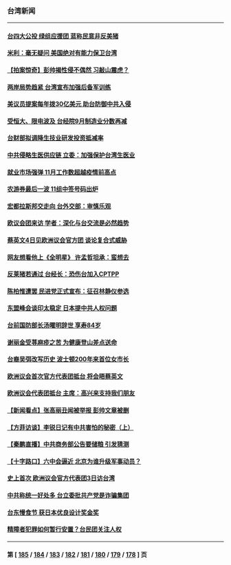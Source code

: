 ### 台湾新闻
---
#### [台四大公投 绿组应援团  蓝称民意非反美猪](../../pages/ncid1349361/n13350421.md) 
#### [米利：毫无疑问 美国绝对有能力保卫台湾](../../pages/ncid1349361/n13351193.md) 
#### [【拍案惊奇】彭帅揭性侵不偶然 习敲山震虎？](../../pages/ncid1349361/n13350792.md) 
#### [两岸局势趋紧 台湾宣布加强后备军训练](../../pages/ncid1349361/n13351078.md) 
#### [美议员提案每年拨30亿美元 助台防御中共入侵](../../pages/ncid1349361/n13350460.md) 
#### [受恒大、限电波及 台经院9月制造业分数再减](../../pages/ncid1349361/n13350695.md) 
#### [台财部拟调降生技业研发投资抵减率](../../pages/ncid1349361/n13350701.md) 
#### [中共侵略生医供应链 立委：加强保护台湾生医业](../../pages/ncid1349361/n13350693.md) 
#### [就业市场强弹 11月工作数超越疫情前高点](../../pages/ncid1349361/n13350709.md) 
#### [农游券最后一波 11组中签号码出炉](../../pages/ncid1349361/n13350714.md) 
#### [宏都拉斯邦交走向 台外交部：审慎乐观](../../pages/ncid1349361/n13350704.md) 
#### [欧议会团来访 学者：深化与台交流是必然趋势](../../pages/ncid1349361/n13350292.md) 
#### [蔡英文4日见欧洲议会官方团 谈论复合式威胁](../../pages/ncid1349361/n13350639.md) 
#### [网友想看他上《全明星》 许孟哲坦承：蛮想去](../../pages/ncid1349361/n13350221.md) 
#### [反莱猪若通过 台经长：恐伤台加入CPTPP](../../pages/ncid1349361/n13350582.md) 
#### [陈柏惟遭罢 民进党正式宣布：征召林静仪参选](../../pages/ncid1349361/n13349816.md) 
#### [东盟峰会谈印太稳定 日本提中共人权问题](../../pages/ncid1349361/n13346455.md) 
#### [台前国防部长汤曜明辞世 享寿84岁](../../pages/ncid1349361/n13349911.md) 
#### [谢丽金受荨麻疹之苦 为健康登山差点送命](../../pages/ncid1349361/n13349727.md) 
#### [台裔吴弭改写历史 波士顿200年来首位女市长](../../pages/ncid1349361/n13349364.md) 
#### [欧洲议会首次官方代表团抵台 将会晤蔡英文](../../pages/ncid1349361/n13349241.md) 
#### [欧洲议会代表团抵台 主席：高兴来支持我们朋友](../../pages/ncid1349361/n13349183.md) 
#### [【新闻看点】张高丽丑闻被举报 彭帅文章被删](../../pages/ncid1349361/n13348879.md) 
#### [【方菲访谈】李锐日记有中共害怕的秘密（上）](../../pages/ncid1349361/n13348299.md) 
#### [【秦鹏直播】中共商务部公告要储粮 引发猜测](../../pages/ncid1349361/n13348935.md) 
#### [【十字路口】六中会逼近 北京为谁升级军事动员？](../../pages/ncid1349361/n13347859.md) 
#### [史上首次 欧洲议会官方代表团3日访台湾](../../pages/ncid1349361/n13348199.md) 
#### [中共称统一好处多 台立委批共产党是诈骗集团](../../pages/ncid1349361/n13347518.md) 
#### [台东慢食节 获日本优良设计奖金奖](../../pages/ncid1349361/n13348095.md) 
#### [精障者犯罪如何暂行安置？台民团关注人权](../../pages/ncid1349361/n13348045.md) 

---
#### 第 [ [185](./185.md) / [184](./184.md) / [183](./183.md) / [182](./182.md) / [181](./181.md) / [180](./180.md) / [179](./179.md) / [178](./178.md) ] 页
